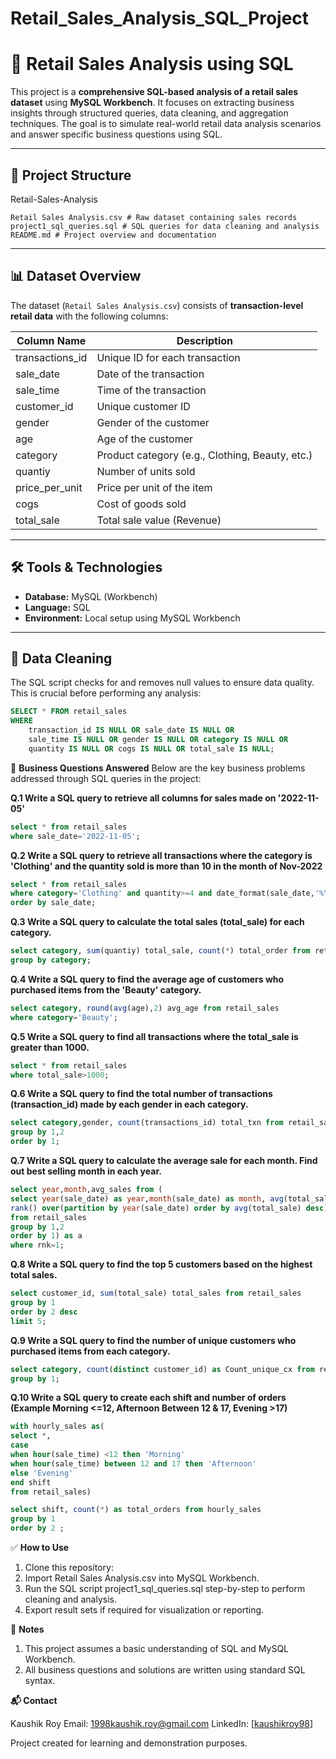 # Retail_Sales_Analysis_SQL_Project

# 🛒 Retail Sales Analysis using SQL

This project is a **comprehensive SQL-based analysis of a retail sales dataset** using **MySQL Workbench**. It focuses on extracting business insights through structured queries, data cleaning, and aggregation techniques. The goal is to simulate real-world retail data analysis scenarios and answer specific business questions using SQL.

---

## 📁 Project Structure

Retail-Sales-Analysis

	Retail Sales Analysis.csv # Raw dataset containing sales records
	project1_sql_queries.sql # SQL queries for data cleaning and analysis
	README.md # Project overview and documentation


---

## 📊 Dataset Overview

The dataset (`Retail Sales Analysis.csv`) consists of **transaction-level retail data** with the following columns:

| Column Name       | Description                                      |
|-------------------|--------------------------------------------------|
| transactions_id   | Unique ID for each transaction                   |
| sale_date         | Date of the transaction                          |
| sale_time         | Time of the transaction                          |
| customer_id       | Unique customer ID                               |
| gender            | Gender of the customer                           |
| age               | Age of the customer                              |
| category          | Product category (e.g., Clothing, Beauty, etc.)  |
| quantiy           | Number of units sold                             |
| price_per_unit    | Price per unit of the item                       |
| cogs              | Cost of goods sold                               |
| total_sale        | Total sale value (Revenue)                       |

---

## 🛠️ Tools & Technologies

- **Database:** MySQL (Workbench)
- **Language:** SQL
- **Environment:** Local setup using MySQL Workbench

---

## 🧹 Data Cleaning

The SQL script checks for and removes null values to ensure data quality. This is crucial before performing any analysis:

```sql
SELECT * FROM retail_sales
WHERE 
    transaction_id IS NULL OR sale_date IS NULL OR 
    sale_time IS NULL OR gender IS NULL OR category IS NULL OR
    quantity IS NULL OR cogs IS NULL OR total_sale IS NULL;
```

📌 **Business Questions Answered**
Below are the key business problems addressed through SQL queries in the project:

**Q.1 Write a SQL query to retrieve all columns for sales made on '2022-11-05'**

```sql
select * from retail_sales
where sale_date='2022-11-05';
```

**Q.2 Write a SQL query to retrieve all transactions where the category is 'Clothing' and the quantity sold is more than 10 in the month of Nov-2022**

```sql
select * from retail_sales
where category='Clothing' and quantity>=4 and date_format(sale_date,'%Y-%m')='2022-11'
order by sale_date;
```

**Q.3 Write a SQL query to calculate the total sales (total_sale) for each category.**

```sql
select category, sum(quantiy) total_sale, count(*) total_order from retail_sales
group by category;
```

**Q.4 Write a SQL query to find the average age of customers who purchased items from the 'Beauty' category.**

```sql
select category, round(avg(age),2) avg_age from retail_sales
where category='Beauty';
```

**Q.5 Write a SQL query to find all transactions where the total_sale is greater than 1000.**

```sql
select * from retail_sales
where total_sale>1000;
```

**Q.6 Write a SQL query to find the total number of transactions (transaction_id) made by each gender in each category.**

```sql
select category,gender, count(transactions_id) total_txn from retail_sales
group by 1,2
order by 1;
```

**Q.7 Write a SQL query to calculate the average sale for each month. Find out best selling month in each year.**

```sql
select year,month,avg_sales from (
select year(sale_date) as year,month(sale_date) as month, avg(total_sale) as avg_sales,
rank() over(partition by year(sale_date) order by avg(total_sale) desc) as rnk
from retail_sales
group by 1,2
order by 1) as a
where rnk=1;
```


**Q.8 Write a SQL query to find the top 5 customers based on the highest total sales.**

```sql
select customer_id, sum(total_sale) total_sales from retail_sales
group by 1
order by 2 desc
limit 5;
```

**Q.9 Write a SQL query to find the number of unique customers who purchased items from each category.**

```sql
select category, count(distinct customer_id) as Count_unique_cx from retail_sales
group by 1;
```

**Q.10 Write a SQL query to create each shift and number of orders (Example Morning <=12, Afternoon Between 12 & 17, Evening >17)**

```sql
with hourly_sales as(
select *,
case 
when hour(sale_time) <12 then 'Morning'
when hour(sale_time) between 12 and 17 then 'Afternoon'
else 'Evening'
end shift
from retail_sales)

select shift, count(*) as total_orders from hourly_sales
group by 1
order by 2 ;
```

✅ **How to Use**
1. Clone this repository:
2. Import Retail Sales Analysis.csv into MySQL Workbench.
3. Run the SQL script project1_sql_queries.sql step-by-step to perform cleaning and analysis.
4. Export result sets if required for visualization or reporting.

📌 **Notes**

1. This project assumes a basic understanding of SQL and MySQL Workbench.
2. All business questions and solutions are written using standard SQL syntax.

**📬 Contact**

Kaushik Roy
Email: 1998kaushik.roy@gmail.com
LinkedIn: [[kaushikroy98](https://www.linkedin.com/in/kaushikroy98/)]

Project created for learning and demonstration purposes.







